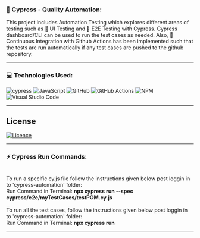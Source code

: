 ### 💫 Cypress - Quality Automation:
This project includes Automation Testing which explores different areas of testing such as :rocket: UI Testing and :jigsaw: E2E Testing with Cypress. Cypress dashboard/CLI can be used to run the test cases as needed. Also, 🔬 Continuous Integration with Github Actions has been implemented such that the tests are run automatically if any test cases are pushed to the github repository.

<hr>

### 💻 Technologies Used:
![cypress](https://img.shields.io/badge/-cypress-%23E5E5E5?style=for-the-badge&logo=cypress&logoColor=058a5e)
![JavaScript](https://img.shields.io/badge/javascript-%23323330.svg?style=for-the-badge&logo=javascript&logoColor=%23F7DF1E)
![GitHub](https://img.shields.io/badge/github-%23121011.svg?style=for-the-badge&logo=github&logoColor=white)
![GitHub Actions](https://img.shields.io/badge/github%20actions-%232671E5.svg?style=for-the-badge&logo=githubactions&logoColor=white)
![NPM](https://img.shields.io/badge/NPM-%23000000.svg?style=for-the-badge&logo=npm&logoColor=white)
![Visual Studio Code](https://img.shields.io/badge/Visual%20Studio%20Code-0078d7.svg?style=for-the-badge&logo=visual-studio-code&logoColor=white)

<hr>

## License

[![Licence](https://img.shields.io/github/license/Ileriayo/markdown-badges?style=for-the-badge)](./LICENSE)
<hr>

### :zap: Cypress Run Commands:
<br />
To run a specific cy.js file follow the instructions given below post loggin in to 'cypress-automation' folder:
<br />
Run Command in Terminal: 
<strong>npx cypress run --spec cypress/e2e/myTestCases/testPOM.cy.js</strong>
<br />
<br />
To run all the test cases, follow the instructions given below post loggin in to 'cypress-automation' folder:
<br />
Run Command in Terminal: 
<strong>npx cypress run</strong>
<br />
<hr>
